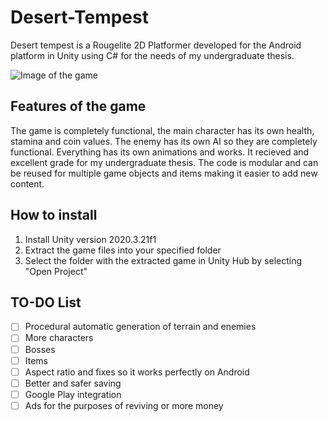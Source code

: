 # Desert-Tempest

Desert tempest is a Rougelite 2D Platformer developed for the Android platform in Unity using C# for the needs of my undergraduate thesis.

![Image of the game](https://i.ibb.co/P5C7gw5/Screenshot-2.jpg)


## Features of the game

The game is completely functional, the main character has its own health, stamina and coin values. The enemy has its own AI so they are completely functional. Everything has its own animations and works. It recieved and excellent grade for my undergraduate thesis. The code is modular and can be reused for multiple game objects and items making it easier to add new content.


## How to install

1. Install Unity version 2020.3.21f1
2. Extract the game files into your specified folder
3. Select the folder with the extracted game in Unity Hub by selecting "Open Project"


## TO-DO List

- [ ] Procedural automatic generation of terrain and enemies
- [ ] More characters
- [ ] Bosses
- [ ] Items
- [ ] Aspect ratio and fixes so it works perfectly on Android
- [ ] Better and safer saving
- [ ] Google Play integration
- [ ] Ads for the purposes of reviving or more money
